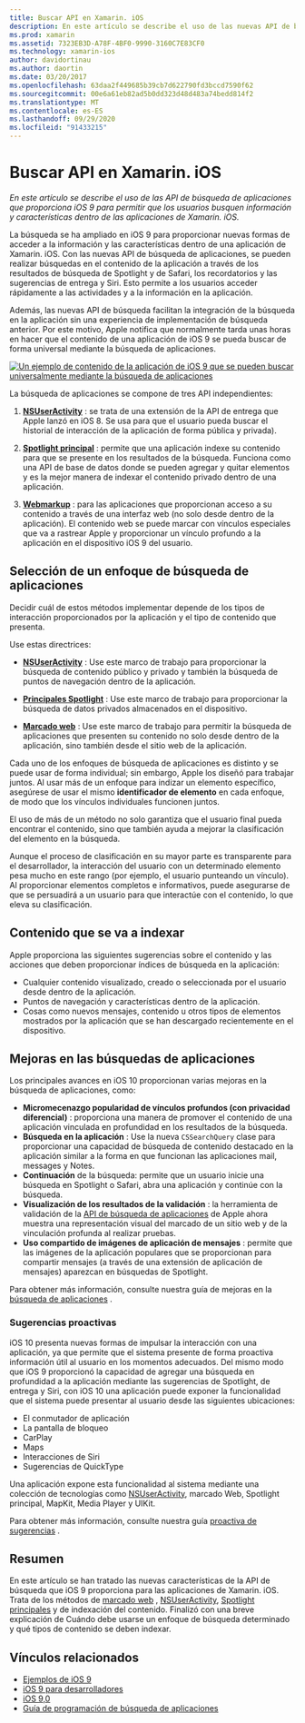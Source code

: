 ```yaml
---
title: Buscar API en Xamarin. iOS
description: En este artículo se describe el uso de las nuevas API de búsqueda de aplicaciones proporcionadas por iOS 9 para permitir que los usuarios busquen información y características dentro de las aplicaciones de Xamarin. iOS.
ms.prod: xamarin
ms.assetid: 7323EB3D-A78F-4BF0-9990-3160C7E83CF0
ms.technology: xamarin-ios
author: davidortinau
ms.author: daortin
ms.date: 03/20/2017
ms.openlocfilehash: 63daa2f449685b39cb7d622790fd3bccd7590f62
ms.sourcegitcommit: 00e6a61eb82ad5b0dd323d48d483a74bedd814f2
ms.translationtype: MT
ms.contentlocale: es-ES
ms.lasthandoff: 09/29/2020
ms.locfileid: "91433215"
---
```

# <a name="search-apis-in-xamarinios"></a>Buscar API en Xamarin. iOS

_En este artículo se describe el uso de las API de búsqueda de aplicaciones que proporciona iOS 9 para permitir que los usuarios busquen información y características dentro de las aplicaciones de Xamarin. iOS._

La búsqueda se ha ampliado en iOS 9 para proporcionar nuevas formas de acceder a la información y las características dentro de una aplicación de Xamarin. iOS. Con las nuevas API de búsqueda de aplicaciones, se pueden realizar búsquedas en el contenido de la aplicación a través de los resultados de búsqueda de Spotlight y de Safari, los recordatorios y las sugerencias de entrega y Siri. Esto permite a los usuarios acceder rápidamente a las actividades y a la información en la aplicación.

Además, las nuevas API de búsqueda facilitan la integración de la búsqueda en la aplicación sin una experiencia de implementación de búsqueda anterior. Por este motivo, Apple notifica que normalmente tarda unas horas en hacer que el contenido de una aplicación de iOS 9 se pueda buscar de forma universal mediante la búsqueda de aplicaciones.

[![Un ejemplo de contenido de la aplicación de iOS 9 que se pueden buscar universalmente mediante la búsqueda de aplicaciones](images/intro01.png)](images/intro01.png#lightbox)

La búsqueda de aplicaciones se compone de tres API independientes:

1. [**NSUserActivity**](nsuseractivity.md) : se trata de una extensión de la API de entrega que Apple lanzó en iOS 8. Se usa para que el usuario pueda buscar el historial de interacción de la aplicación de forma pública y privada).

2. [**Spotlight principal**](corespotlight.md) : permite que una aplicación indexe su contenido para que se presente en los resultados de la búsqueda. Funciona como una API de base de datos donde se pueden agregar y quitar elementos y es la mejor manera de indexar el contenido privado dentro de una aplicación.

3. [**Webmarkup**](web-markup.md) : para las aplicaciones que proporcionan acceso a su contenido a través de una interfaz web (no solo desde dentro de la aplicación). El contenido web se puede marcar con vínculos especiales que va a rastrear Apple y proporcionar un vínculo profundo a la aplicación en el dispositivo iOS 9 del usuario.

## <a name="selecting-an-app-search-approach"></a>Selección de un enfoque de búsqueda de aplicaciones

Decidir cuál de estos métodos implementar depende de los tipos de interacción proporcionados por la aplicación y el tipo de contenido que presenta.

Use estas directrices:

- [**NSUserActivity**](nsuseractivity.md) : Use este marco de trabajo para proporcionar la búsqueda de contenido público y privado y también la búsqueda de puntos de navegación dentro de la aplicación.

- [**Principales Spotlight**](corespotlight.md) : Use este marco de trabajo para proporcionar la búsqueda de datos privados almacenados en el dispositivo.

- [**Marcado web**](web-markup.md) : Use este marco de trabajo para permitir la búsqueda de aplicaciones que presenten su contenido no solo desde dentro de la aplicación, sino también desde el sitio web de la aplicación.

Cada uno de los enfoques de búsqueda de aplicaciones es distinto y se puede usar de forma individual; sin embargo, Apple los diseñó para trabajar juntos. Al usar más de un enfoque para indizar un elemento específico, asegúrese de usar el mismo **identificador de elemento** en cada enfoque, de modo que los vínculos individuales funcionen juntos.

El uso de más de un método no solo garantiza que el usuario final pueda encontrar el contenido, sino que también ayuda a mejorar la clasificación del elemento en la búsqueda.

Aunque el proceso de clasificación en su mayor parte es transparente para el desarrollador, la interacción del usuario con un determinado elemento pesa mucho en este rango (por ejemplo, el usuario punteando un vínculo).
Al proporcionar elementos completos e informativos, puede asegurarse de que se persuadirá a un usuario para que interactúe con el contenido, lo que eleva su clasificación.

## <a name="what-content-to-index"></a>Contenido que se va a indexar

Apple proporciona las siguientes sugerencias sobre el contenido y las acciones que deben proporcionar índices de búsqueda en la aplicación:

- Cualquier contenido visualizado, creado o seleccionada por el usuario desde dentro de la aplicación.
- Puntos de navegación y características dentro de la aplicación.
- Cosas como nuevos mensajes, contenido u otros tipos de elementos mostrados por la aplicación que se han descargado recientemente en el dispositivo.

## <a name="app-search-enhancements"></a>Mejoras en las búsquedas de aplicaciones

Los principales avances en iOS 10 proporcionan varias mejoras en la búsqueda de aplicaciones, como:

- **Micromecenazgo popularidad de vínculos profundos (con privacidad diferencial)** : proporciona una manera de promover el contenido de una aplicación vinculada en profundidad en los resultados de la búsqueda.
- **Búsqueda en la aplicación** : Use la nueva `CSSearchQuery` clase para proporcionar una capacidad de búsqueda de contenido destacado en la aplicación similar a la forma en que funcionan las aplicaciones mail, messages y Notes.
- **Continuación** de la búsqueda: permite que un usuario inicie una búsqueda en Spotlight o Safari, abra una aplicación y continúe con la búsqueda.
- **Visualización de los resultados de la validación** : la herramienta de validación de la [API de búsqueda de aplicaciones](https://search.developer.apple.com/appsearch-validation-tool) de Apple ahora muestra una representación visual del marcado de un sitio web y de la vinculación profunda al realizar pruebas.
- **Uso compartido de imágenes de aplicación de mensajes** : permite que las imágenes de la aplicación populares que se proporcionan para compartir mensajes (a través de una extensión de aplicación de mensajes) aparezcan en búsquedas de Spotlight.

Para obtener más información, consulte nuestra guía de mejoras en la [búsqueda de aplicaciones](~/ios/platform/search/app-search-enhancements.md) .

### <a name="proactive-suggestions"></a>Sugerencias proactivas

iOS 10 presenta nuevas formas de impulsar la interacción con una aplicación, ya que permite que el sistema presente de forma proactiva información útil al usuario en los momentos adecuados. Del mismo modo que iOS 9 proporcionó la capacidad de agregar una búsqueda en profundidad a la aplicación mediante las sugerencias de Spotlight, de entrega y Siri, con iOS 10 una aplicación puede exponer la funcionalidad que el sistema puede presentar al usuario desde las siguientes ubicaciones:

- El conmutador de aplicación
- La pantalla de bloqueo
- CarPlay
- Maps
- Interacciones de Siri
- Sugerencias de QuickType 

Una aplicación expone esta funcionalidad al sistema mediante una colección de tecnologías como [NSUserActivity](xref:Foundation.NSUserActivity), marcado Web, Spotlight principal, MapKit, Media Player y UIKit.

Para obtener más información, consulte nuestra guía [proactiva de sugerencias](~/ios/platform/search/proactive-suggestions.md) .

## <a name="summary"></a>Resumen

En este artículo se han tratado las nuevas características de la API de búsqueda que iOS 9 proporciona para las aplicaciones de Xamarin. iOS. Trata de los métodos de [marcado web](web-markup.md) , [NSUserActivity](nsuseractivity.md), [Spotlight principales](corespotlight.md) y de indexación del contenido. Finalizó con una breve explicación de Cuándo debe usarse un enfoque de búsqueda determinado y qué tipos de contenido se deben indexar.

## <a name="related-links"></a>Vínculos relacionados

- [Ejemplos de iOS 9](/samples/browse/?products=xamarin&term=Xamarin.iOS%2biOS9)
- [iOS 9 para desarrolladores](https://developer.apple.com/ios/pre-release/)
- [iOS 9,0](https://developer.apple.com/library/prerelease/ios/releasenotes/General/WhatsNewIniOS/Articles/iOS9.html)
- [Guía de programación de búsqueda de aplicaciones](https://developer.apple.com/library/prerelease/ios/documentation/General/Conceptual/AppSearch/index.html#//apple_ref/doc/uid/TP40016308)